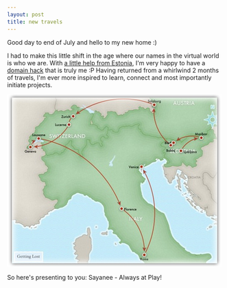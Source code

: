 ```yaml
---
layout: post
title: new travels
---
```

Good day to end of July and hello to my new home :)

I had to make this little shift in the age where our names in the virtual world is who we are. With [a little help from Estonia](http://www.eestiinternet.ee/eng/news/new-domain-system-comes-into-effect-in-estonia/_year/2010), I'm very happy to have a [domain hack](http://en.wikipedia.org/wiki/Domain_hack) that is truly me :P Having returned from a whirlwind 2 months of travels, I'm ever more inspired to learn, connect and most importantly initiate projects.

![](/img/travel-route.jpg "travel-route")

So here's presenting to you: Sayanee - Always at Play!
